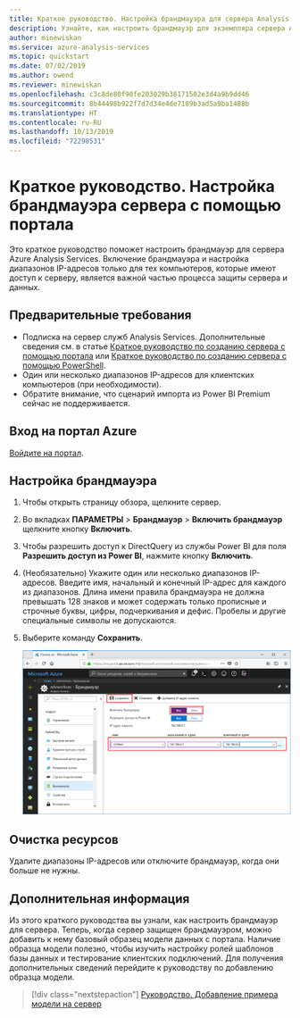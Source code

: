 ```yaml
---
title: Краткое руководство. Настройка брандмауэра для сервера Analysis Services в Azure | Документация Майкрософт
description: Узнайте, как настроить брандмауэр для экземпляра сервера Analysis Services в Azure.
author: minewiskan
ms.service: azure-analysis-services
ms.topic: quickstart
ms.date: 07/02/2019
ms.author: owend
ms.reviewer: minewiskan
ms.openlocfilehash: c3c8de80f90fe203029b38171502e3d4a9b9dd46
ms.sourcegitcommit: 8b44498b922f7d7d34e4de7189b3ad5a9ba1488b
ms.translationtype: HT
ms.contentlocale: ru-RU
ms.lasthandoff: 10/13/2019
ms.locfileid: "72298531"
---
```

# <a name="quickstart-configure-server-firewall---portal"></a>Краткое руководство. Настройка брандмауэра сервера с помощью портала

Это краткое руководство поможет настроить брандмауэр для сервера Azure Analysis Services. Включение брандмауэра и настройка диапазонов IP-адресов только для тех компьютеров, которые имеют доступ к серверу, является важной частью процесса защиты сервера и данных.

## <a name="prerequisites"></a>Предварительные требования

- Подписка на сервер служб Analysis Services. Дополнительные сведения см. в статье [ Краткое руководство по созданию сервера с помощью портала](analysis-services-create-server.md) или [ Краткое руководство по созданию сервера с помощью PowerShell](analysis-services-create-powershell.md).
- Один или несколько диапазонов IP-адресов для клиентских компьютеров (при необходимости).
- Обратите внимание, что сценарий импорта из Power BI Premium сейчас не поддерживается.

## <a name="sign-in-to-the-azure-portal"></a>Вход на портал Azure 

[Войдите на портал](https://portal.azure.com).

## <a name="configure-a-firewall"></a>Настройка брандмауэра

1. Чтобы открыть страницу обзора, щелкните сервер. 
2. Во вкладках **ПАРАМЕТРЫ** > **Брандмауэр** > **Включить брандмауэр** щелкните кнопку **Включить**.
3. Чтобы разрешить доступ к DirectQuery из службы Power BI для поля **Разрешить доступ из Power BI**, нажмите кнопку **Включить**.  
4. (Необязательно) Укажите один или несколько диапазонов IP-адресов. Введите имя, начальный и конечный IP-адрес для каждого из диапазонов. Длина имени правила брандмауэра не должна превышать 128 знаков и может содержать только прописные и строчные буквы, цифры, подчеркивания и дефис. Пробелы и другие специальные символы не допускаются.
5. Выберите команду **Сохранить**.

     ![Параметры брандмауэра](./media/analysis-services-qs-firewall/aas-qs-firewall.png)

## <a name="clean-up-resources"></a>Очистка ресурсов

Удалите диапазоны IP-адресов или отключите брандмауэр, когда они больше не нужны.

## <a name="next-steps"></a>Дополнительная информация
Из этого краткого руководства вы узнали, как настроить брандмауэр для сервера. Теперь, когда сервер защищен брандмауэром, можно добавить к нему базовый образец модели данных с портала. Наличие образца модели полезно, чтобы изучить настройку ролей шаблонов базы данных и тестирование клиентских подключений. Для получения дополнительных сведений перейдите к руководству по добавлению образца модели.

> [!div class="nextstepaction"]
> [Руководство. Добавление примера модели на сервер](analysis-services-create-sample-model.md)
